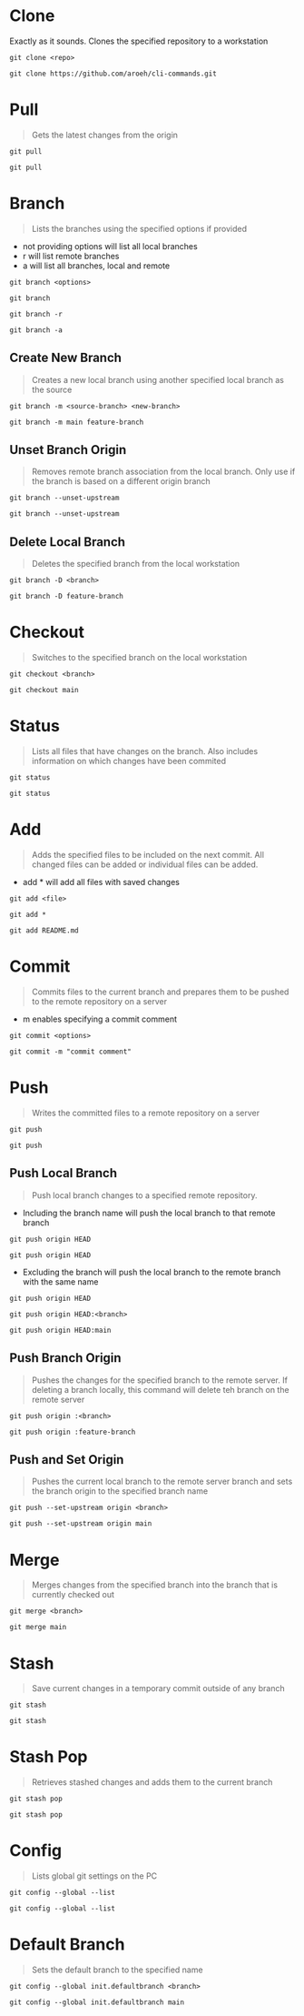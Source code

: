# Clone

Exactly as it sounds.  Clones the specified repository to a workstation

`git clone <repo>`

```
git clone https://github.com/aroeh/cli-commands.git
```

# Pull

> Gets the latest changes from the origin

`git pull`

```
git pull
```

# Branch

> Lists the branches using the specified options if provided
- not providing options will list all local branches
- r will list remote branches
- a will list all branches, local and remote

`git branch <options>`

```
git branch
```
```
git branch -r
```
```
git branch -a
```

## Create New Branch

> Creates a new local branch using another specified local branch as the source

`git branch -m <source-branch> <new-branch>`

```
git branch -m main feature-branch
```

## Unset Branch Origin

> Removes remote branch association from the local branch.  Only use if the branch is based on a different origin branch

`git branch --unset-upstream`

```
git branch --unset-upstream
```

## Delete Local Branch

> Deletes the specified branch from the local workstation

`git branch -D <branch>`

```
git branch -D feature-branch
```

# Checkout

> Switches to the specified branch on the local workstation

`git checkout <branch>`

```
git checkout main
```

# Status

> Lists all files that have changes on the branch.  Also includes information on which changes have been commited

`git status`

```
git status
```

# Add

> Adds the specified files to be included on the next commit.  All changed files can be added or individual files can be added.
- add * will add all files with saved changes

`git add <file>`

```
git add *
```
```
git add README.md
```

# Commit

> Commits files to the current branch and prepares them to be pushed to the remote repository on a server
- m enables specifying a commit comment

`git commit <options>`

```
git commit -m "commit comment"
```

# Push

> Writes the committed files to a remote repository on a server

`git push`

```
git push
```

## Push Local Branch

> Push local branch changes to a specified remote repository.
- Including the branch name will push the local branch to that remote branch

`git push origin HEAD`

```
git push origin HEAD
```

- Excluding the branch will push the local branch to the remote branch with the same name

`git push origin HEAD`

`git push origin HEAD:<branch>`

```
git push origin HEAD:main
```

## Push Branch Origin

> Pushes the changes for the specified branch to the remote server.  If deleting a branch locally, this command will delete teh branch on the remote server

`git push origin :<branch>`

```
git push origin :feature-branch
```

## Push and Set Origin

> Pushes the current local branch to the remote server branch and sets the branch origin to the specified branch name

`git push --set-upstream origin <branch>`

```
git push --set-upstream origin main
```

# Merge

> Merges changes from the specified branch into the branch that is currently checked out

`git merge <branch>`

```
git merge main
```

# Stash

> Save current changes in a temporary commit outside of any branch

`git stash`

```
git stash
```

# Stash Pop

> Retrieves stashed changes and adds them to the current branch

`git stash pop`

```
git stash pop
```

# Config

> Lists global git settings on the PC

`git config --global --list`

```
git config --global --list
```

# Default Branch

> Sets the default branch to the specified name

`git config --global init.defaultbranch <branch>`

```
git config --global init.defaultbranch main
```